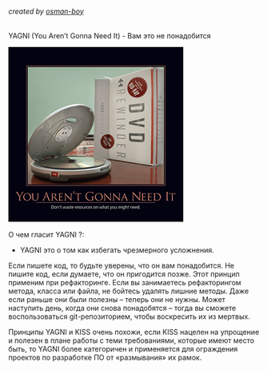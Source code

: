 ###### created by [osman-boy](https://github.com/osman-boy)

YAGNI (You Aren’t Gonna Need It) - Вам это не понадобится

![](yagni.png)

О чем гласит YAGNI ?:

* YAGNI это о том как избегать чрезмерного усложнения.

Если пишете код, то будьте уверены, что он вам понадобится. Не пишите код, если думаете, что он
пригодится позже. Этот принцип применим при рефакторинге. Если вы занимаетесь рефакторингом метода,
класса или файла, не бойтесь удалять лишние методы. Даже если раньше они были полезны – теперь они
не нужны. Может наступить день, когда они снова понадобятся – тогда вы сможете воспользоваться
git-репозиторием, чтобы воскресить их из мертвых.

Принципы YAGNI и KISS очень похожи, если KISS
нацелен на упрощение и полезен в плане работы с теми требованиями, которые имеют место быть, то
YAGNI более категоричен и применяется для ограждения проектов по разработке ПО от «размывания» их
рамок.